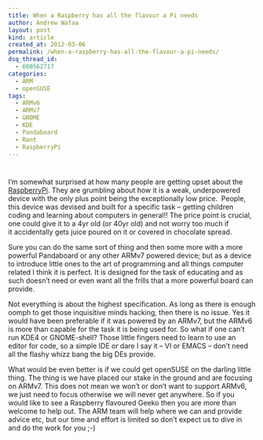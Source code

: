 ```yaml
---
title: When a Raspberry has all the flavour a Pi needs
author: Andrew Wafaa
layout: post
kind: article
created_at: 2012-03-06
permalink: /when-a-raspberry-has-all-the-flavour-a-pi-needs/
dsq_thread_id:
  - 600562717
categories:
  - ARM
  - openSUSE
tags:
  - ARMv6
  - ARMv7
  - GNOME
  - KDE
  - Pandaboard
  - Rant
  - RaspberryPi
---
```

# 

I’m somewhat surprised at how many people are getting upset about the [RaspberryPi][1]. They are grumbling about how it is a weak, underpowered device with the only plus point being the exceptionally low price.  People, this device was devised and built for a specific task – getting children coding and learning about computers in general!! The price point is crucial, one could give it to a 4yr old (or 40yr old) and not worry too much if it accidentally gets juice poured on it or covered in chocolate spread.

 [1]: http://www.raspberrypi.org/ "Low cost ARM based board"

Sure you can do the same sort of thing and then some more with a more powerful Pandaboard or any other ARMv7 powered device; but as a device to introduce little ones to the art of programming and all things computer related I think it is perfect. It is designed for the task of educating and as such doesn’t need or even want all the frills that a more powerful board can provide.

Not everything is about the highest specification. As long as there is enough oomph to get those inquisitive minds hacking, then there is no issue. Yes it would have been preferable if it was powered by an ARMv7, but the ARMv6 is more than capable for the task it is being used for. So what if one can’t run KDE4 or GNOME-shell? Those little fingers need to learn to use an editor for code, so a simple IDE or dare I say it – VI or EMACS – don’t need all the flashy whizz bang the big DEs provide.

What would be even better is if we could get openSUSE on the darling little thing. The thing is we have placed our stake in the ground and are focusing on ARMv7. This does not mean we won’t or don’t want to support ARMv6, we just need to focus otherwise we will never get anywhere. So if you would like to see a Raspberry flavoured Geeko then you are more than welcome to help out. The ARM team will help where we can and provide advice etc, but our time and effort is limited so don’t expect us to dive in and do the work for you ;-)
